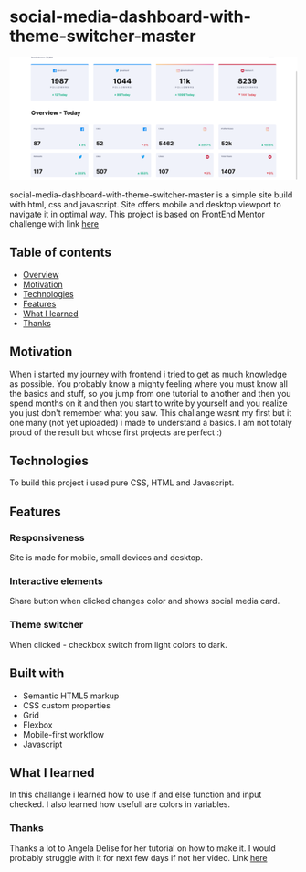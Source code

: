# social-media-dashboard-with-theme-switcher-master

![image](https://github.com/molszewski34/social-media-dashboard-with-theme-switcher-master/blob/main/social-media-dashboard-with-theme-switcher-master.png)

social-media-dashboard-with-theme-switcher-master is a simple site build with html, css and javascript. Site offers mobile and desktop viewport to navigate it in optimal way. This project is based on FrontEnd Mentor challenge with link [here](https://www.frontendmentor.io/challenges/social-media-dashboard-with-theme-switcher-6oY8ozp_H/hub/social-media-dashboard-with-theme-switcher-QcwnnWtLh)

## Table of contents

- [Overview](#overview)
- [Motivation](#motivation)
- [Technologies](#technologies)
- [Features](#features)
- [What I learned](#what-i-learned)
- [Thanks](#thanks)


## Motivation
When i started my journey with frontend i tried to get as much knowledge as possible. You probably know a mighty feeling where you must know all the basics and stuff, so you jump from one tutorial to another and then you spend months on it and then you start to write by yourself and you realize you just don't remember what you saw. This challange wasnt my first but it one many (not yet uploaded) i made to understand a basics. I am not totaly proud of the result but whose first projects are perfect :)


## Technologies 
To build this project i used pure CSS, HTML and Javascript.

## Features 

### Responsiveness
Site is made for mobile, small devices and desktop.


### Interactive elements
Share button when clicked changes color and shows social media card. 

### Theme switcher
When clicked - checkbox switch from light colors to dark. 

## Built with
- Semantic HTML5 markup
- CSS custom properties
- Grid
- Flexbox
- Mobile-first workflow
- Javascript

## What I learned

In this challange i learned how to use if and else function and input checked. I also learned how usefull are colors in variables. 

### Thanks
Thanks a lot to Angela Delise for her tutorial on how to make it. I would probably struggle with it for next few days if not her video. Link [here](https://www.youtube.com/watch?v=PD89iMr50Mw)




